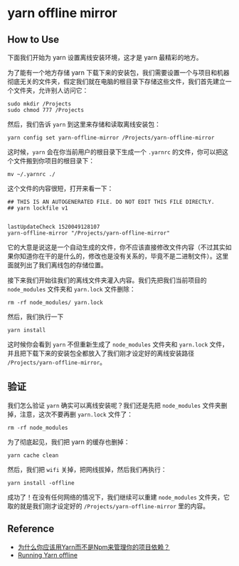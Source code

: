 # yarn offline mirror

## How to Use

下面我们开始为 yarn 设置离线安装环境，这才是 yarn 最精彩的地方。

为了能有一个地方存储 yarn 下载下来的安装包，我们需要设置一个与项目和机器彻底无关的文件夹，假定我们就在电脑的根目录下存储这些文件，我们首先建立一个文件夹，允许别人访问它：

```shell
sudo mkdir /Projects
sudo chmod 777 /Projects
```

然后，我们告诉 `yarn` 到这里来存储和读取离线安装包：

```shell
yarn config set yarn-offline-mirror /Projects/yarn-offline-mirror
```

这时候，`yarn` 会在你当前用户的根目录下生成一个 `.yarnrc` 的文件，你可以把这个文件搬到你项目的根目录下：

```shell
mv ~/.yarnrc ./
```

这个文件的内容很短，打开来看一下：

```yarnrc
## THIS IS AN AUTOGENERATED FILE. DO NOT EDIT THIS FILE DIRECTLY.
## yarn lockfile v1


lastUpdateCheck 1520049128107
yarn-offline-mirror "/Projects/yarn-offline-mirror"
```

它的大意是说这是一个自动生成的文件，你不应该直接修改文件内容（不过其实如果你知道你在干的是什么的，修改也是没有关系的，毕竟不是二进制文件）。这里面就列出了我们离线包的存储位置。

接下来我们开始往我们的离线文件夹灌入内容。我们先把我们当前项目的 `node_modules` 文件夹和 `yarn.lock` 文件删除：

```shell
rm -rf node_modules/ yarn.lock
```

然后，我们执行一下

```shell
yarn install
```

这时候你会看到 `yarn` 不但重新生成了 `node_modules` 文件夹和 `yarn.lock` 文件，并且把下载下来的安装包全都放入了我们刚才设定好的离线安装路径 `/Projects/yarn-offline-mirror`。

## 验证

我们怎么验证 `yarn` 确实可以离线安装呢？我们还是先把 `node_modules` 文件夹删掉，注意，这次不要再删 `yarn.lock` 文件了：

```shell
rm -rf node_modules
```

为了彻底起见，我们把 yarn 的缓存也删掉：

```shell
yarn cache clean
```

然后，我们把 `wifi` 关掉，把网线拔掉，然后我们再执行：

```shell
yarn install -offline
```

成功了！在没有任何网络的情况下，我们继续可以重建 `node_modules` 文件夹，它取的就是我们刚才设定好的 `/Projects/yarn-offline-mirror` 里的内容。

## Reference

- [为什么你应该用Yarn而不是Npm来管理你的项目依赖？](https://www.fengerzh.com/yarn-offline/)
- [Running Yarn offline](https://classic.yarnpkg.com/blog/2016/11/24/offline-mirror/)
